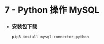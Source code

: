 7 - Python 操作 MySQL
=====
* ### 安装包下载
    ```
    pip3 install mysql-connector-python
    ```
<br />
